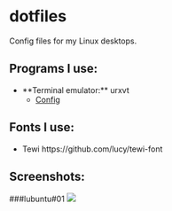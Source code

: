 # dotfiles

Config files for my Linux desktops.

## Programs I use:

<ul>
<li>**Terminal emulator:** urxvt
  <ul>
  <li><a href="urxvt/.Xdefaults">Config</a></li>
  </ul>
  </li>
</ul>

## Fonts I use:

<ul>
<li>Tewi https://github.com/lucy/tewi-font</li>
</ul>

## Screenshots:

###lubuntu#01
<img src="http://i.imgur.com/hmFUCjn.png" />

